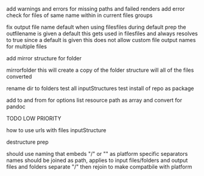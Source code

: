 

add warnings and errors for missing paths and failed renders
add error check for files of same name within in current files groups

fix output file name default when using filesfiles
during default prep the outfilename is given a default
this gets used in filesfiles and always resolves to true since a default is given
this does not allow custom file output names for multiple files


add mirror structure for folder

mirrorfolder
this will create a copy of the folder structure will all of the files converted

rename dir to folders
test all inputStructures 
test install of repo as package

add to and from for options
list resource path as array and convert for pandoc


TODO LOW PRIORITY

how to use urls with files inputStructure 

destructure prep

should use naming that embeds "/" or "\" as platform specific separators
names should be joined as path, 
applies to input files/folders and output files and folders
separate "/" then rejoin to make compatbile with platform 
